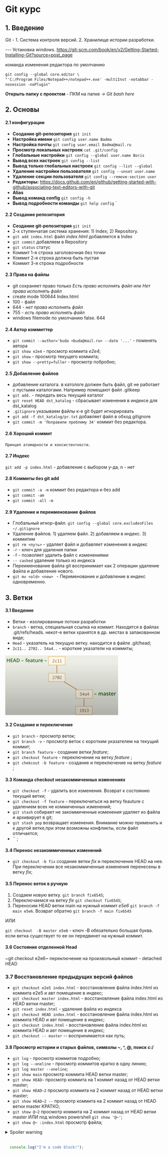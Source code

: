 #                   Git курс

## 1. Введение 
   Git - 1. Система контроля версий. 2. Хранилище истории разработки.

--- Установка windows. https://git-scm.com/book/en/v2/Getting-Started-Installing-Git?source=post_page

команда изменения редактора по умолчанию
```
git config --global core.editor \
"'C:/Program Files/Notepad++/notepad++.exe' -multiInst -notabbar -nosession -noPlugin"
```
 __Открыть папку с проектом__ - ПКМ на папке -> *Git bash here*      
 
## 2. Основы
#### 2.1 конфигурации
   - __Создание git-репозитория__ `git init`
   - __Настройка имени__ `git config user.name Badma`
   - __Настройка почты__ `git config user.email Badma@mail.ru`
   - __Просмотр локальных настроек__ `cat .git/config`
   - __Глобальные настройки__ `git config --global user.name Boris`
   - __Вывод всех настроек__ `git config --list`
   - __Вывод только глобальных настроек__ `git config --list --global`
   - __Удаление настройки пользователя__ `git config --unset user.name`
   - __Удаление секции пользователя__ `git config --remove-section user`
   -  __Редакторы:__ https://docs.github.com/en/github/getting-started-with-github/associating-text-editors-with-git
   - __Alias__ 
   - __Вывод команд config__ `git config -h`
   - __Вывод подробности команды__ `git help config`
   ` 
#### 2.2 Создание репозитория
   - __Создание git-репозитория__ `git init`
   - 2-х ступенчатая система хранения: 1) Index; 2) Repository.
   - `git add index.html` файл _index.html_ добавляется в Index
   - `git commit` добавляем в Repository
   - `git status` статус
   - Коммит 1-я строка заголовочная без точки
   - Коммит 2-я строка должна быть пустая
   - Коммит 3-я строка подробности
 
#### 2.3 Права на файлы
   - git сохраняет право только _Есть право исполнять файл_ или _Нет права исполнять файл_
   - create mode 100644 Index.html
   - 100 - файл
   - 644 - _нет права исполнять файл_
   - 755 - _есть право исполнять файл_
   - windows filemode по умолчанию false. 644  

#### 2.4 Автор коммиттер
   - `git commit --author='buda <buda@mail.ru> --date '...'` - поменять автора
   - `git show e2e4` - просмотр коммита _e2e4_;
   - `git show` - просмотр текущего коммита;
   - `git show --pretty=fuller` - просмотр побробно; 

#### 2.5 Добавление файлов
   - добавление каталога. в катологе должен быть файл, git не работает с пустыми каталогами. Например помещают файл .gitkeep 
   - `git add.` - передать весь текущий каталог
   - `git reset HEAD dst_katalog` - сбрасывает изменения в индексе для dst_katalog
   - `.gitignore` указываем файлы к-е git будет игнорировать
   - `git add -f dst_katalog/pr.txt` добавляет файл в обход gitignore
   - `git commit -m 'Поправили проблему 34'` коммит без редактора.

#### 2.6 Хороший коммит
    Принцип атомарности и консистентности.

#### 2.7 Индекс
   `git add -p index.html` - добавление с выбором y-да, n - нет

#### 2.8 Коммиты без git add
   - `git commit -a -m`  коммит без редактора и без add
   - `git commit -am`
   - `git commit -all -m` 

#### 2.9 Удаление и переименование файлов
- Глобальный игнор-файл. `git config --global core.excludesFiles ~/.gitignore`
- Удаление файлов. 1) удаляем файл. 2) добавляем в индекс. 3) коммитим
- `git rm <путь>` - удаляет файл и добавляет изменения в индекс 
- `-r` - ключ для удаления папки
- `-f` - позволяет удалить файл с изменениями
- `-- cashed` удаление только из индекса
- Переименование файла git воспринимает как 2 операции удаление файла и добавление нового. 
- `git mv <old> <new> ` - Перименование и добавление в индекс одновременно.

## 3. Ветки    
#### 3.1 Введение
   - Ветки - изолированные потоки разработки 
   - `branch` - ветка, специальная ссылка на коммит. Находятся в файлах .git/refs/heads. некот-е ветки хранятся в др. местах в запакованном виде;
   - `Head` - указатель на текущую ветку. находится в файле .git/head;
   - `2c11.. 2702.. 54a4..` - короткие указатели на коммиты;
   
   ![Ветка](src/img/2_branch.png)
#### 3.2 Создание и переключение
   - `git branch` - просмотр веток;
   - `git branch -v` - просмотр веток с коротким указателем на текущий коммит;
   - `git branch feature` - создание ветки _feature_;
   - `git checkout feature` - переключение на ветку _feature_ ;
   - `git chekcout -b feature` - создание и переключение на ветку _feature_ ;

#### 3.3 Команда checkout незакоммиченных изменениях
   - `git checkout -f` - удалить все изменения. Возврат к состоянию текущий ветки;
   - `git checkout -f feature` - переключиться на ветку feauture c удалением всех не коммиченных изменений;
   - `git stash` собирает не закоммиченные изменения удаляет из файла и архивирует в git;
   - `git stash pop` возвращает изменения. Внимание можно применить и к другой ветке,при этом возможны конфликты, если файл отличается;
   - `` ;
#### 3.4 Перенос незакоммиченных изменений
- `git checkout -b fix` создание ветки _fix_ и переключение HEAD на нее. При переключении все незакоммиченные изменения перенесены в ветку _fix_;
#### 3.5 Перенос веток в ручную
   1. Создаем новую ветку. `git branch fix6545`;
   2. Переключаемся на ветку _fix_ `git checkout fix6545`;
   3. Переносим HEAD ветки main на нужный коммит _e5e6_ `git branch -f main e5e6`. Возврат обратно `git branch -f main fix6545`
   
   ИЛИ

   `git checkout  -B master e5e6` - ключ -B обязательно большая буква. если ветка существует то ее он передвинет на нужный коммит.

#### 3.6 Состояние отделенной Head
   ~git checkout e2e6~ переключение на произвольный  коммит - detached HEAD

### 3.7 Восстановление предыдущих версий файлов
   - `git checkout e2e5 index.html`  - восстановление файла index.html из коммита e2e5 и авт помещение в индекс;
   - `git checkout master index.html` - восстановление файла index.html из HEAD ветки master;
   - `git reset index.html` - удаление файла из индекса
   - `git checkout HEAD index.html` - восстановление файла index.html из коммита HEAD и авт помещение в индекс;
   - `git checkout index.html`      - восстановление файла index.html из коммита HEAD и авт помещение в индекс;
   - `git checkout -- master` -- воспринимается как путь;
   #### 3.8 Просмотр истории и старых файлов, символы ~, ^, @, поиск c:/
   - `git log` - просмотр коммитов подробно;
   - `git log --oneline` - просмотр коммитов кратко в одну линию;
   - `git log master --oneline`;
   - `git show main` просмотр коммита HEAD ветки master;
   - `git show HEAD~` просмотр коммита на  1 коммит назад от HEAD ветки master;
   - `git show HEAD~2` просмотр коммита на  2 коммит назад от HEAD ветки master;
   - `git show HEAD~2 --` просмотр коммита на  2 коммит назад от HEAD ветки master КРАТКО;
   - `git show @~2` просмотр коммита на  2 коммит назад от HEAD ветки master ИЛИ  под windows powershell `git show '@~'`;
   - `git show @~ :index.html` просмотр файла;
   


<details>

  <summary>Spoiler warning</summary>

  

  Spoiler text. Note that it's important to have a space after the summary tag. You should be able to write any markdown you want inside the `<details>` tag... just make sure you close `<details>` afterward.


  ```
  console.log("I'm a code block!");

  ```

  

</details>


```javascript

  console.log("I'm a code block!");

  ```